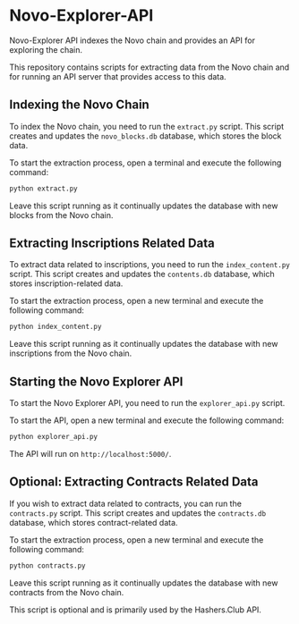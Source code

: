 # Novo-Explorer-API
Novo-Explorer API indexes the Novo chain and provides an API for exploring the chain.

This repository contains scripts for extracting data from the Novo chain and for running an API server that provides access to this data.

## Indexing the Novo Chain

To index the Novo chain, you need to run the `extract.py` script. This script creates and updates the `novo_blocks.db` database, which stores the block data.

To start the extraction process, open a terminal and execute the following command:

```bash
python extract.py
```

Leave this script running as it continually updates the database with new blocks from the Novo chain.

## Extracting Inscriptions Related Data

To extract data related to inscriptions, you need to run the `index_content.py` script. This script creates and updates the `contents.db` database, which stores inscription-related data.

To start the extraction process, open a new terminal and execute the following command:

```bash
python index_content.py
```

Leave this script running as it continually updates the database with new inscriptions from the Novo chain.

## Starting the Novo Explorer API

To start the Novo Explorer API, you need to run the `explorer_api.py` script.

To start the API, open a new terminal and execute the following command:

```bash
python explorer_api.py
```

The API will run on `http://localhost:5000/`.

## Optional: Extracting Contracts Related Data

If you wish to extract data related to contracts, you can run the `contracts.py` script. This script creates and updates the `contracts.db` database, which stores contract-related data.

To start the extraction process, open a new terminal and execute the following command:

```bash
python contracts.py
```

Leave this script running as it continually updates the database with new contracts from the Novo chain.

This script is optional and is primarily used by the Hashers.Club API.
